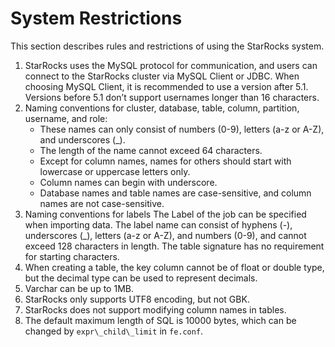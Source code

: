 # System Restrictions

This section describes rules and restrictions of  using the StarRocks system.

1. StarRocks uses the MySQL protocol for communication, and users can connect to the StarRocks cluster via MySQL Client or JDBC. When choosing MySQL Client, it is recommended to use a version after 5.1. Versions before 5.1 don’t support usernames longer than 16 characters.
2. Naming conventions for cluster, database, table, column, partition, username, and role:
    * These names can only consist of numbers (0-9), letters (a-z or A-Z), and underscores (\_).
    * The length of the name cannot exceed 64 characters.
    * Except for column names, names for others should start with lowercase or uppercase letters only.
    * Column names can begin with underscore.
    * Database names and table names are case-sensitive, and column names are not case-sensitive.
3. Naming conventions for labels
The Label of the job can be specified when importing data. The label name can consist of hyphens (-), underscores (\_), letters (a-z or A-Z), and numbers (0-9), and cannot exceed 128 characters in length. The table signature has no requirement for starting characters.
4. When creating a table, the key column cannot be of float or double type, but the decimal type can be used to represent decimals.
5. Varchar can be up to 1MB.
6. StarRocks only supports UTF8 encoding, but not GBK.
7. StarRocks does not support modifying column names in tables.
8. The default maximum length of SQL is 10000 bytes, which can be changed by `expr\_child\_limit` in `fe.conf`.
